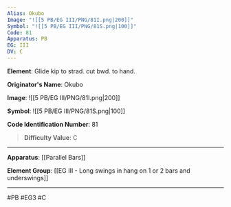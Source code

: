 ```yaml
---
Alias: Okubo
Image: "![[5 PB/EG III/PNG/81I.png|200]]"
Symbol: "![[5 PB/EG III/PNG/81S.png|100]]"
Code: 81
Apparatus: PB
EG: III
DV: C
---
```

**Element**: Glide kip to strad. cut bwd. to hand.

**Originator's Name**: Okubo

**Image**:
![[5 PB/EG III/PNG/81I.png|200]]

**Symbol**:
![[5 PB/EG III/PNG/81S.png|100]]

**Code Identification Number**: 81

>**Difficulty Value**: C

___
**Apparatus**: [[Parallel Bars]]

**Element Group**: [[EG III - Long swings in hang on 1 or 2 bars and underswings]]
___
#PB #EG3 #C
